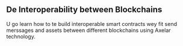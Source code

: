 ## De Interoperability between Blockchains

U go learn how to te build interoperable smart contracts wey fit send merssages and assets between different blockchains using Axelar technology.
